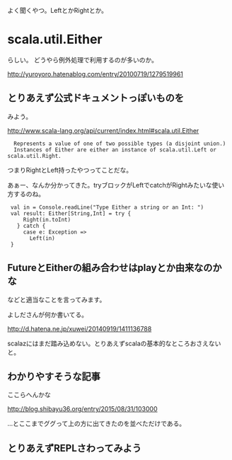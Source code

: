 
よく聞くやつ。LeftとかRightとか。

# scala.util.Either

らしい。
どうやら例外処理で利用するのが多いのか。

http://yuroyoro.hatenablog.com/entry/20100719/1279519961


## とりあえず公式ドキュメントっぽいものを

みよう。

http://www.scala-lang.org/api/current/index.html#scala.util.Either

      Represents a value of one of two possible types (a disjoint union.) 
      Instances of Either are either an instance of scala.util.Left or scala.util.Right.

つまりRightとLeft持ったやつってことだな。


あぁー、なんか分かってきた。tryブロックがLeftでcatchがRightみたいな使い方するのね。

     val in = Console.readLine("Type Either a string or an Int: ")
     val result: Either[String,Int] = try {
         Right(in.toInt)
       } catch {
         case e: Exception =>
           Left(in)
     }


## FutureとEitherの組み合わせはplayとか由来なのかな

などと適当なことを言ってみます。

よしださんが何か書いてる。

http://d.hatena.ne.jp/xuwei/20140919/1411136788

scalazにはまだ踏み込めない。とりあえずscalaの基本的なところおさえないと。

## わかりやすそうな記事

ここらへんかな

http://blog.shibayu36.org/entry/2015/08/31/103000


…とここまでググって上の方に出てきたのを並べただけである。



## とりあえずREPLさわってみよう
